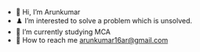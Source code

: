 - 👋 Hi, I’m Arunkumar
- ♟️ I’m interested to solve a problem which is unsolved.
- 📔 I’m currently studying MCA
- 📧 How to reach me arunkumar16ar@gmail.com

<!---
Arunkumarb10/Arunkumarb10 is a ✨ special ✨ repository because its `README.md` (this file) appears on your GitHub profile.
You can click the Preview link to take a look at your changes.
--->
